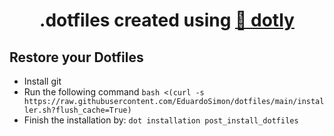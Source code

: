 <h1 align="center">
  .dotfiles created using <a href="https://github.com/CodelyTV/dotly">🌚 dotly</a>
</h1>

## Restore your Dotfiles

- Install git
- Run the following command `bash <(curl -s https://raw.githubusercontent.com/EduardoSimon/dotfiles/main/installer.sh?flush_cache=True)`
- Finish the installation by: `dot installation post_install_dotfiles`

